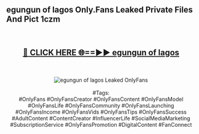 <h2>egungun of lagos Only.Fans Leaked Private Files And Pict 1czm</h2>
<br>
<div align="center">
<h2><a href="https://mediafiles.top/egungun_of_lagos" rel="nofollow">🔴 CLICK HERE 🌐==►► egungun of lagos</a></h2>
<br>
<br>
<a href="https://mediafiles.top/egungun_of_lagos" rel="nofollow" data-target="animated-image.originalLink"><img src="https://i.ibb.co.com/WyWwxjT/player-gif2.gif" alt="egungun of lagos Leaked OnlyFans" style="max-width: 100%; display: inline-block;" data-target="animated-image.originalImage"></a>
<br><br>
#Tags:
<br>
#OnlyFans #OnlyFansCreator #OnlyFansContent #OnlyFansModel #OnlyFansLife #OnlyFansCommunity #OnlyFansLaunching #OnlyFansIncome #OnlyFansVids #OnlyFansTips #OnlyFansSuccess #AdultContent #ContentCreator #InfluencerLife #SocialMediaMarketing #SubscriptionService #OnlyFansPromotion #DigitalContent #FanConnect
</div>
<br>